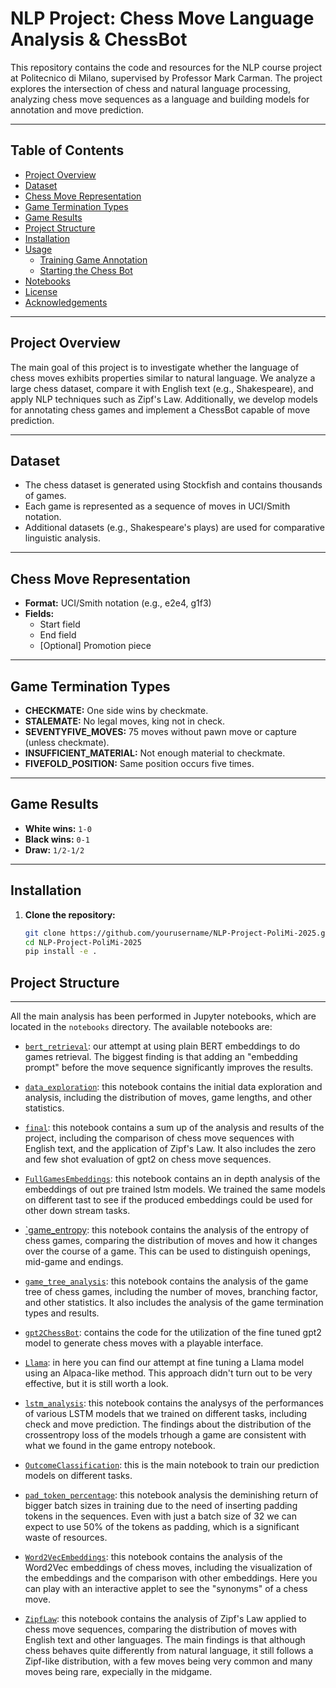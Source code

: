 # NLP Project: Chess Move Language Analysis & ChessBot

This repository contains the code and resources for the NLP course project at Politecnico di Milano, supervised by Professor Mark Carman. The project explores the intersection of chess and natural language processing, analyzing chess move sequences as a language and building models for annotation and move prediction.

---

## Table of Contents

- [Project Overview](#project-overview)
- [Dataset](#dataset)
- [Chess Move Representation](#chess-move-representation)
- [Game Termination Types](#game-termination-types)
- [Game Results](#game-results)
- [Project Structure](#project-structure)
- [Installation](#installation)
- [Usage](#usage)
  - [Training Game Annotation](#training-game-annotation)
  - [Starting the Chess Bot](#starting-the-chess-bot)
- [Notebooks](#notebooks)
- [License](#license)
- [Acknowledgements](#acknowledgements)

---

## Project Overview

The main goal of this project is to investigate whether the language of chess moves exhibits properties similar to natural language. We analyze a large chess dataset, compare it with English text (e.g., Shakespeare), and apply NLP techniques such as Zipf's Law. Additionally, we develop models for annotating chess games and implement a ChessBot capable of move prediction.

---

## Dataset

- The chess dataset is generated using Stockfish and contains thousands of games.
- Each game is represented as a sequence of moves in UCI/Smith notation.
- Additional datasets (e.g., Shakespeare's plays) are used for comparative linguistic analysis.

---

## Chess Move Representation

- **Format:** UCI/Smith notation (e.g., e2e4, g1f3)
- **Fields:**  
  - Start field  
  - End field  
  - [Optional] Promotion piece

---

## Game Termination Types

- **CHECKMATE:** One side wins by checkmate.
- **STALEMATE:** No legal moves, king not in check.
- **SEVENTYFIVE_MOVES:** 75 moves without pawn move or capture (unless checkmate).
- **INSUFFICIENT_MATERIAL:** Not enough material to checkmate.
- **FIVEFOLD_POSITION:** Same position occurs five times.

---

## Game Results

- **White wins:** `1-0`
- **Black wins:** `0-1`
- **Draw:** `1/2-1/2`

---
## Installation

1. **Clone the repository:**
   ```sh
   git clone https://github.com/yourusername/NLP-Project-PoliMi-2025.git
   cd NLP-Project-PoliMi-2025
   pip install -e .
    ```

## Project Structure

---

All the main analysis has been performed in Jupyter notebooks, which are located in the `notebooks` directory.
The available notebooks are:
- [`bert_retrieval`](./notebooks/bert_retrieval.ipynb): our attempt at using plain BERT embeddings to do games retrieval. The biggest finding is that adding an "embedding prompt" before the move sequence significantly improves the results.

- [`data_exploration`](./notebooks/data_exploration.ipynb): this notebook contains the initial data exploration and analysis, including the distribution of moves, game lengths, and other statistics.

- [`final`](./notebooks/final.ipynb): this notebook contains a sum up of the analysis and results of the project, including the comparison of chess move sequences with English text, and the application of Zipf's Law. It also includes the zero and few shot evaluation of gpt2 on chess move sequences.

- [`FullGamesEmbeddings`](./notebooks/FullGamesEmbeddings.ipynb): this notebook contains an in depth analysis of the embeddings of out pre trained lstm models. We trained the same models on different tast to see if the produced embeddings could be used for other down stream tasks.

- [`game_entropy](./notebooks/game_entropy.ipynb): this notebook contains the analysis of the entropy of chess games, comparing the distribution of moves and how it changes over the course of a game. This can be used to distinguish openings, mid-game and endings.

- [`game_tree_analysis`](./notebooks/game_tree_analysis.ipynb): this notebook contains the analysis of the game tree of chess games, including the number of moves, branching factor, and other statistics. It also includes the analysis of the game termination types and results.

- [`gpt2ChessBot`](./notebooks/gpt2ChessBot.ipynb): contains the code for the utilization of the fine tuned gpt2 model to generate chess moves with a playable interface.

- [`Llama`](./notebooks/Llama.ipynb): in here you can find our attempt at fine tuning a Llama model using an Alpaca-like method. This approach didn't turn out to be very effective, but it is still worth a look.

- [`lstm_analysis`](./notebooks/lstm_analysis.ipynb): this notebook contains the analysys of the performances of various LSTM models that we trained on different tasks, including check and move prediction. The findings about the distribution of the crossentropy loss of the models trhough a game are consistent with what we found in the game entropy notebook.

- [`OutcomeClassification`](./notebooks/OutcomeClassification.ipynb): this is the main notebook to train our prediction models on different tasks.

- [`pad_token_percentage`](./notebooks/pad_token_percentage.ipynb): this notebook analysis the deminishing return of bigger batch sizes in training due to the need of inserting padding tokens in the sequences. Even with just a batch size of 32 we can expect to use 50% of the tokens as padding, which is a significant waste of resources.

- [`Word2VecEmbeddings`](./notebooks/Word2VecEmbeddings.ipynb): this notebook contains the analysis of the Word2Vec embeddings of chess moves, including the visualization of the embeddings and the comparison with other embeddings. Here you can play with an interactive applet to see the "synonyms" of a chess move.

- [`ZipfLaw`](./notebooks/ZipfLaw.ipynb): this notebook contains the analysis of Zipf's Law applied to chess move sequences, comparing the distribution of moves with English text and other languages. The main findings is that although chess behaves quite differently from natural language, it still follows a Zipf-like distribution, with a few moves being very common and many moves being rare, expecially in the midgame.
